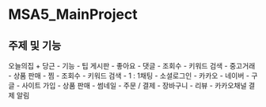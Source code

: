 # MSA5_MainProject


## 주제 및 기능
오늘의집 + 당근
    - 기능
        - 팁 게시판
            - 좋아요
            - 댓글
            - 조회수
            - 키워드 검색
        - 중고거래 
            - 상품 판매
            - 찜
            - 조회수
            - 키워드 검색
            - 1 : 1채팅
        - 소셜로그인
            - 카카오
            - 네이버
            - 구글
            - 사이트 가입
        - 상품 판매 
            - 썸네일
            - 주문 / 결제
            - 장바구니
            - 리뷰
            - 카카오채널 결제 알림
